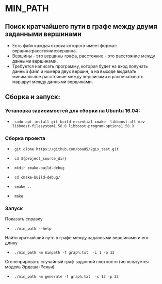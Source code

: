 # MIN_PATH

## Поиск кратчайшего пути в графе между двумя заданными вершинами

 * Есть файл каждая строка которого имеет формат:
  вершина:расстояние:вершина.
 * Вершины - это вершины графа, расстояние - это расстояние между данными вершинами.
 * Требуется написать программу, которая будет на вход получать данный файл и номера двух вершин,
  а на выходе выдавать минимальное расстояние между вершинами
  и распечатывать маршрут между данными вершинами.


## Сборка и запуск:
### Установка зависимостей для сборки на Ubuntu 16.04:
*      sudo apt install git build-essential cmake  libboost-all-dev libboost-filesystem1.58.0 libboost-program-options1.58.0
### Сборка проекта

*      git clone https://github.com/boa85/2gis_test.git
*      cd ${project_source_dir}
*      mkdir cmake-build-debug
*      cd cmake-build-debug/
*      cmake ..
*      make

###  Запуск
Показать справку
*      ./min_path --help
Найти  кратчайший путь в графе между заданными вершинами и его длину 
*      ./min_path -m minpath -f graph.txt  -i 1 -o 13
Сгененрировать случайный граф заданной плотности (используется модель Эрдеша-Реньи)
*      ./min_path -m generate -f graph.txt  -c 13 -p 33
